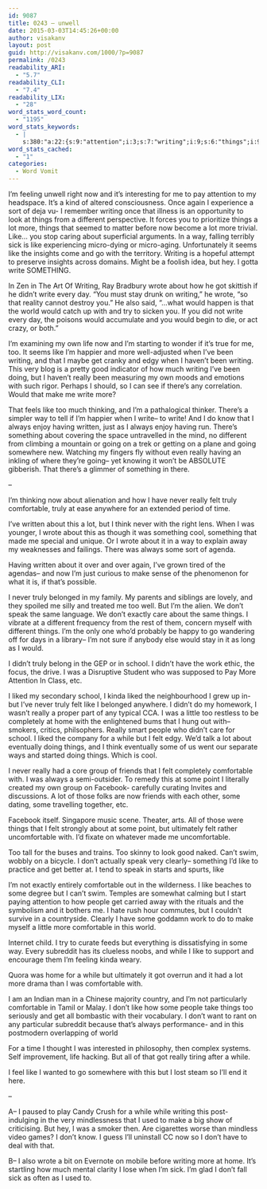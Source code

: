 ```yaml
---
id: 9087
title: 0243 – unwell
date: 2015-03-03T14:45:26+00:00
author: visakanv
layout: post
guid: http://visakanv.com/1000/?p=9087
permalink: /0243
readability_ARI:
  - "5.7"
readability_CLI:
  - "7.4"
readability_LIX:
  - "28"
word_stats_word_count:
  - "1195"
word_stats_keywords:
  - |
    s:380:"a:22:{s:9:"attention";i:3;s:7:"writing";i:9;s:6:"things";i:9;s:9:"different";i:4;s:4:"like";i:12;s:4:"sick";i:3;s:5:"write";i:6;s:5:"wrote";i:5;s:5:"world";i:3;s:6:"really";i:7;s:7:"there's";i:4;s:4:"make";i:4;s:7:"written";i:3;s:5:"going";i:3;s:4:"felt";i:6;s:5:"truly";i:5;s:11:"comfortable";i:6;s:5:"speak";i:3;s:6:"school";i:3;s:5:"liked";i:3;s:4:"home";i:3;s:6:"people";i:3;}";
word_stats_cached:
  - "1"
categories:
  - Word Vomit
---
```

I&#8217;m feeling unwell right now and it&#8217;s interesting for me to pay attention to my headspace. It&#8217;s a kind of altered consciousness. Once again I experience a sort of deja vu- I remember writing once that illness is an opportunity to look at things from a different perspective. It forces you to prioritize things a lot more, things that seemed to matter before now become a lot more trivial. Like&#8230; you stop caring about superficial arguments. In a way, falling terribly sick is like experiencing micro-dying or micro-aging. Unfortunately it seems like the insights come and go with the territory. Writing is a hopeful attempt to preserve insights across domains. Might be a foolish idea, but hey. I gotta write SOMETHING.

In Zen in The Art Of Writing, Ray Bradbury wrote about how he got skittish if he didn&#8217;t write every day. &#8220;You must stay drunk on writing,&#8221; he wrote, &#8220;so that reality cannot destroy you.&#8221; He also said, &#8220;&#8230;what would happen is that the world would catch up with and try to sicken you. If you did not write every day, the poisons would accumulate and you would begin to die, or act crazy, or both.” 

I&#8217;m examining my own life now and I&#8217;m starting to wonder if it&#8217;s true for me, too. It seems like I&#8217;m happier and more well-adjusted when I&#8217;ve been writing, and that I maybe get cranky and edgy when I haven&#8217;t been writing. This very blog is a pretty good indicator of how much writing I&#8217;ve been doing, but I haven&#8217;t really been measuring my own moods and emotions with such rigor. Perhaps I should, so I can see if there&#8217;s any correlation. Would that make me write more?

That feels like too much thinking, and I&#8217;m a pathalogical thinker. There&#8217;s a simpler way to tell if I&#8217;m happier when I write– to write! And I do know that I always enjoy having written, just as I always enjoy having run. There&#8217;s something about covering the space untravelled in the mind, no different from climbing a mountain or going on a trek or getting on a plane and going somewhere new. Watching my fingers fly without even really having an inkling of where they&#8217;re going– yet knowing it won&#8217;t be ABSOLUTE gibberish. That there&#8217;s a glimmer of something in there.

–

I&#8217;m thinking now about alienation and how I have never really felt truly comfortable, truly at ease anywhere for an extended period of time. 

I&#8217;ve written about this a lot, but I think never with the right lens. When I was younger, I wrote about this as though it was something cool, something that made me special and unique. Or I wrote about it in a way to explain away my weaknesses and failings. There was always some sort of agenda.

Having written about it over and over again, I&#8217;ve grown tired of the agendas– and now I&#8217;m just curious to make sense of the phenomenon for what it is, if that&#8217;s possible.

I never truly belonged in my family. My parents and siblings are lovely, and they spoiled me silly and treated me too well. But I&#8217;m the alien. We don&#8217;t speak the same language. We don&#8217;t exactly care about the same things. I vibrate at a different frequency from the rest of them, concern myself with different things. I&#8217;m the only one who&#8217;d probably be happy to go wandering off for days in a library– I&#8217;m not sure if anybody else would stay in it as long as I would.

I didn&#8217;t truly belong in the GEP or in school. I didn&#8217;t have the work ethic, the focus, the drive. I was a Disruptive Student who was supposed to Pay More Attention In Class, etc.

I liked my secondary school, I kinda liked the neighbourhood I grew up in- but I&#8217;ve never truly felt like I belonged anywhere. I didn&#8217;t do my homework, I wasn&#8217;t really a proper part of any typical CCA. I was a little too restless to be completely at home with the enlightened bums that I hung out with– smokers, critics, philsophers. Really smart people who didn&#8217;t care for school. I liked the company for a while but I felt edgy. We&#8217;d talk a lot about eventually doing things, and I think eventually some of us went our separate ways and started doing things. Which is cool.

I never really had a core group of friends that I felt completely comfortable with. I was always a semi-outsider. To remedy this at some point I literally created my own group on Facebook- carefully curating Invites and discussions. A lot of those folks are now friends with each other, some dating, some travelling together, etc.

Facebook itself. Singapore music scene. Theater, arts. All of those were things that I felt strongly about at some point, but ultimately felt rather uncomfortable with. I&#8217;d fixate on whatever made me uncomfortable.

Too tall for the buses and trains. Too skinny to look good naked. Can&#8217;t swim, wobbly on a bicycle. I don&#8217;t actually speak very clearly– something I&#8217;d like to practice and get better at. I tend to speak in starts and spurts, like 

I&#8217;m not exactly entirely comfortable out in the wilderness. I like beaches to some degree but I can&#8217;t swim. Temples are somewhat calming but I start paying attention to how people get carried away with the rituals and the symbolism and it bothers me. I hate rush hour commutes, but I couldn&#8217;t survive in a countryside. Clearly I have some goddamn work to do to make myself a little more comfortable in this world.

Internet child. I try to curate feeds but everything is dissatisfying in some way. Every subreddit has its clueless noobs, and while I like to support and encourage them I&#8217;m feeling kinda weary.

Quora was home for a while but ultimately it got overrun and it had a lot more drama than I was comfortable with.

I am an Indian man in a Chinese majority country, and I&#8217;m not particularly comfortable in Tamil or Malay. I don&#8217;t like how some people take things too seriously and get all bombastic with their vocabulary. I don&#8217;t want to rant on any particular subreddit because that&#8217;s always performance- and in this postmodern overlapping of world

For a time I thought I was interested in philosophy, then complex systems. Self improvement, life hacking. But all of that got really tiring after a while.

I feel like I wanted to go somewhere with this but I lost steam so I&#8217;ll end it here.

–

A– I paused to play Candy Crush for a while while writing this post- indulging in the very mindlessness that I used to make a big show of criticising. But hey, I was a smoker then. Are cigarettes worse than mindless video games? I don&#8217;t know. I guess I&#8217;ll uninstall CC now so I don&#8217;t have to deal with that.

B– I also wrote a bit on Evernote on mobile before writing more at home. It&#8217;s startling how much mental clarity I lose when I&#8217;m sick. I&#8217;m glad I don&#8217;t fall sick as often as I used to.